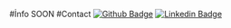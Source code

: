 #İnfo
SOON
#Contact
[![Github Badge](https://img.shields.io/badge/-Github-000?style=quare&labelColor=000&logo=Github&logoColor=white&link=link)](https://github.com/anilklc) 
[![Linkedin Badge](https://img.shields.io/badge/-Instagram-C13584?style=flat-quare&labelColor=C13584&logo=instagram&logoColor=white&link=link)](https://www.linkedin.com/in/anilklic/) 
